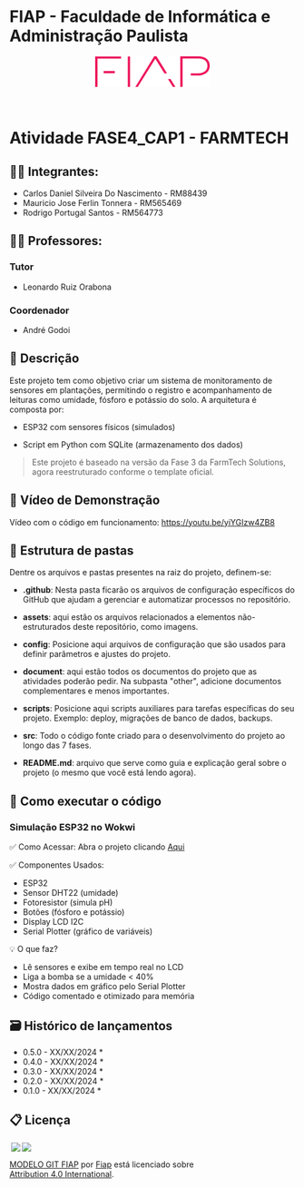 # FIAP - Faculdade de Informática e Administração Paulista

<p align="center">
<a href= "https://www.fiap.com.br/"><img src="assets/logo-fiap.png" alt="FIAP - Faculdade de Informática e Admnistração Paulista" border="0" width=40% height=40%></a>
</p>

<br>

# Atividade FASE4_CAP1 - FARMTECH

## 👨‍🎓 Integrantes: 
- Carlos Daniel Silveira Do Nascimento - RM88439
- Mauricio Jose Ferlin Tonnera - RM565469
- Rodrigo Portugal Santos - RM564773

## 👩‍🏫 Professores:
### Tutor
- Leonardo Ruiz Orabona
### Coordenador
- André Godoi


## 📜 Descrição

Este projeto tem como objetivo criar um sistema de monitoramento de sensores em plantações, permitindo o registro e acompanhamento de leituras como umidade, fósforo e potássio do solo. A arquitetura é composta por:

- ESP32 com sensores físicos (simulados)

- Script em Python com SQLite (armazenamento dos dados)

> Este projeto é baseado na versão da Fase 3 da FarmTech Solutions, agora reestruturado conforme o template oficial.

## 🎥 Vídeo de Demonstração

Vídeo com o código em funcionamento: https://youtu.be/yiYGIzw4ZB8


## 📁 Estrutura de pastas

Dentre os arquivos e pastas presentes na raiz do projeto, definem-se:

- <b>.github</b>: Nesta pasta ficarão os arquivos de configuração específicos do GitHub que ajudam a gerenciar e automatizar processos no repositório.

- <b>assets</b>: aqui estão os arquivos relacionados a elementos não-estruturados deste repositório, como imagens.

- <b>config</b>: Posicione aqui arquivos de configuração que são usados para definir parâmetros e ajustes do projeto.

- <b>document</b>: aqui estão todos os documentos do projeto que as atividades poderão pedir. Na subpasta "other", adicione documentos complementares e menos importantes.

- <b>scripts</b>: Posicione aqui scripts auxiliares para tarefas específicas do seu projeto. Exemplo: deploy, migrações de banco de dados, backups.

- <b>src</b>: Todo o código fonte criado para o desenvolvimento do projeto ao longo das 7 fases.

- <b>README.md</b>: arquivo que serve como guia e explicação geral sobre o projeto (o mesmo que você está lendo agora).

## 🔧 Como executar o código

### Simulação ESP32 no Wokwi
✅ Como Acessar:
Abra o projeto clicando [Aqui](https://wokwi.com/projects/434219114256049153)

✅ Componentes Usados:
- ESP32
- Sensor DHT22 (umidade)
- Fotoresistor (simula pH)
- Botões (fósforo e potássio)
- Display LCD I2C
- Serial Plotter (gráfico de variáveis)

💡 O que faz?
- Lê sensores e exibe em tempo real no LCD
- Liga a bomba se a umidade < 40%
- Mostra dados em gráfico pelo Serial Plotter
- Código comentado e otimizado para memória

## 🗃 Histórico de lançamentos

* 0.5.0 - XX/XX/2024
    * 
* 0.4.0 - XX/XX/2024
    * 
* 0.3.0 - XX/XX/2024
    * 
* 0.2.0 - XX/XX/2024
    * 
* 0.1.0 - XX/XX/2024
    *

## 📋 Licença

<img style="height:22px!important;margin-left:3px;vertical-align:text-bottom;" src="https://mirrors.creativecommons.org/presskit/icons/cc.svg?ref=chooser-v1"><img style="height:22px!important;margin-left:3px;vertical-align:text-bottom;" src="https://mirrors.creativecommons.org/presskit/icons/by.svg?ref=chooser-v1"><p xmlns:cc="http://creativecommons.org/ns#" xmlns:dct="http://purl.org/dc/terms/"><a property="dct:title" rel="cc:attributionURL" href="https://github.com/agodoi/template">MODELO GIT FIAP</a> por <a rel="cc:attributionURL dct:creator" property="cc:attributionName" href="https://fiap.com.br">Fiap</a> está licenciado sobre <a href="http://creativecommons.org/licenses/by/4.0/?ref=chooser-v1" target="_blank" rel="license noopener noreferrer" style="display:inline-block;">Attribution 4.0 International</a>.</p>
